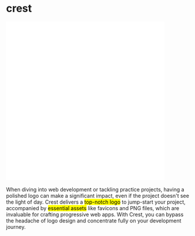 # crest

<picture>
    <source srcset="./dump/svg/dark.svg" media="(prefers-color-scheme: dark)">
    <img src="./dump/svg/light.svg">
</picture>

When diving into web development or tackling practice projects, having a polished logo can make a significant impact, even if the project doesn't see the light of day. Crest delivers a <mark>top-notch logo</mark> to jump-start your project, accompanied by <mark>essential assets</mark> like favicons and PNG files, which are invaluable for crafting progressive web apps. With Crest, you can bypass the headache of logo design and concentrate fully on your development journey.
